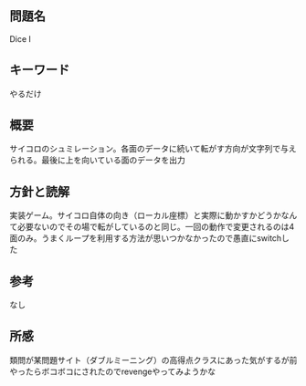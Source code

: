 ## 問題名
Dice Ⅰ
## キーワード
やるだけ

## 概要
サイコロのシュミレーション。各面のデータに続いて転がす方向が文字列で与えられる。最後に上を向いている面のデータを出力
## 方針と読解
実装ゲーム。サイコロ自体の向き（ローカル座標）と実際に動かすかどうかなんて必要ないのでその場で転がしているのと同じ。一回の動作で変更されるのは4面のみ。うまくループを利用する方法が思いつかなかったので愚直にswitchした

## 参考
なし
## 所感
類問が某問題サイト（ダブルミーニング）の高得点クラスにあった気がするが前やったらボコボコにされたのでrevengeやってみようかな